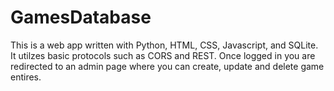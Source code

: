# GamesDatabase

This is a web app written with Python, HTML, CSS, Javascript, and SQLite. 
It utilzes basic protocols such as CORS and REST. 
Once logged in you are redirected to an admin page where you can create, update and delete game entires.
